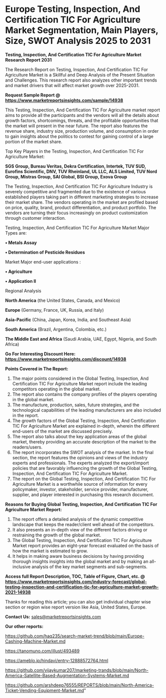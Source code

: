 # Europe Testing, Inspection, And Certification TIC For Agriculture Market Segmentation, Main Players, Size, SWOT Analysis 2025 to 2031

<strong>Testing, Inspection, And Certification TIC For Agriculture Market Research Report 2031</strong>

The Research Report on Testing, Inspection, And Certification TIC For Agriculture Market is a Skillful and Deep Analysis of the Present Situation and Challenges. This research report also analyzes other important trends and market drivers that will affect market growth over 2025-2031.

<strong>Request Sample Report @ <a href=https://www.marketreportsinsights.com/sample/14938>https://www.marketreportsinsights.com/sample/14938</a></strong>

This Testing, Inspection, And Certification TIC For Agriculture market report aims to provide all the participants and the vendors will all the details about growth factors, shortcomings, threats, and the profitable opportunities that the market will present in the near future. The report also features the revenue share, industry size, production volume, and consumption in order to gain insights about the politics to contest for gaining control of a large portion of the market share.

Top Key Players in the Testing, Inspection, And Certification TIC For Agriculture Market:

<strong>SGS Group, Bureau Veritas, Dekra Certification, Intertek, TUV SUD, Eurofins Scientific, DNV, TUV Rheinland, UL LLC, ALS Limited, TUV Nord Group, Mistras Group, SAI Global, BSI Group, Exova Group</strong>

The Testing, Inspection, And Certification TIC For Agriculture Industry is severely competitive and fragmented due to the existence of various established players taking part in different marketing strategies to increase their market share. The vendors operating in the market are profiled based on price, quality, brand, product differentiation, and product portfolio. The vendors are turning their focus increasingly on product customization through customer interaction.

Testing, Inspection, And Certification TIC For Agriculture Market Major Types are:

<strong>• Metals Assay

• Determination of Pesticide Residues</strong>

Market Major end-user applications :

<strong>• Agriculture

• Application II</strong>

Regional Analysis

</u><strong><b>North America</b></strong> (the United States, Canada, and Mexico)

<strong><b>Europe </b></strong>(Germany, France, UK, Russia, and Italy)

<strong><b>Asia-Pacific</b></strong> (China, Japan, Korea, India, and Southeast Asia)

<strong><b>South America</b></strong> (Brazil, Argentina, Colombia, etc.)

<strong><b>The Middle East and Africa</b></strong> (Saudi Arabia, UAE, Egypt, Nigeria, and South Africa)

<strong>Go For Interesting Discount Here: <a href=https://www.marketreportsinsights.com/discount/14938>https://www.marketreportsinsights.com/discount/14938</a></strong>

<strong>Points Covered in The Report:</strong>
<ol>
  <li>The major points considered in the Global Testing, Inspection, And Certification TIC For Agriculture Market report include the leading competitors operating in the global market.</li>
  <li>The report also contains the company profiles of the players operating in the global market.</li>
  <li>The manufacture, production, sales, future strategies, and the technological capabilities of the leading manufacturers are also included in the report.</li>
  <li>The growth factors of the Global Testing, Inspection, And Certification TIC For Agriculture Market are explained in-depth, wherein the different end-users of the market are discussed precisely.</li>
  <li>The report also talks about the key application areas of the global market, thereby providing an accurate description of the market to the readers/users.</li>
  <li>The report incorporates the SWOT analysis of the market. In the final section, the report features the opinions and views of the industry experts and professionals. The experts analyzed the export/import policies that are favorably influencing the growth of the Global Testing, Inspection, And Certification TIC For Agriculture Market.</li>
  <li>The report on the Global Testing, Inspection, And Certification TIC For Agriculture Market is a worthwhile source of information for every policymaker, investor, stakeholder, service provider, manufacturer, supplier, and player interested in purchasing this research document.</li>
</ol>
<strong>Reasons for Buying Global Testing, Inspection, And Certification TIC For Agriculture Market Report:</strong>

<ol>
  <li>The report offers a detailed analysis of the dynamic competitive landscape that keeps the reader/client well ahead of the competitors.</li>
  <li>It also presents an in-depth view of the different factors driving or restraining the growth of the global market.</li>
  <li>The Global Testing, Inspection, And Certification TIC For Agriculture Market report provides an eight-year forecast evaluated on the basis of how the market is estimated to grow.</li>
  <li>It helps in making aware business decisions by having providing thorough insights insights into the global market and by making an all-inclusive analysis of the key market segments and sub-segments.</li>
</ol>
<strong>Access full Report Description, TOC, Table of Figure, Chart, etc. @ <a href=https://www.marketreportsinsights.com/industry-forecast/global-testing-inspection-and-certification-tic-for-agriculture-market-growth-2021-14938>https://www.marketreportsinsights.com/industry-forecast/global-testing-inspection-and-certification-tic-for-agriculture-market-growth-2021-14938</a></strong>


Thanks for reading this article; you can also get individual chapter wise section or region wise report version like Asia, United States, Europe.

<strong>Contact Us:</strong>
sales@marketreportsinsights.com

<strong>Our other reports:</strong>

<a href=https://github.com/haq235/search-market-trend/blob/main/Europe-Cashing-Machine-Market.md>https://github.com/haq235/search-market-trend/blob/main/Europe-Cashing-Machine-Market.md</a>

<a href=https://tanomuno.com/illust/493489>https://tanomuno.com/illust/493489</a>

<a href=https://ameblo.jp/hindavi/entry-12888572764.html>https://ameblo.jp/hindavi/entry-12888572764.html</a>

<a href=https://github.com/vijaykumar207/marketing-trands/blob/main/North-America-Satellite-Based-Augmentation-Systems-Market.md>https://github.com/vijaykumar207/marketing-trands/blob/main/North-America-Satellite-Based-Augmentation-Systems-Market.md</a>

<a href=https://github.com/arshdeep76555/REPORTS/blob/main/North-America-Ticket-Vending-Equipment-Market.md>https://github.com/arshdeep76555/REPORTS/blob/main/North-America-Ticket-Vending-Equipment-Market.md</a>"
